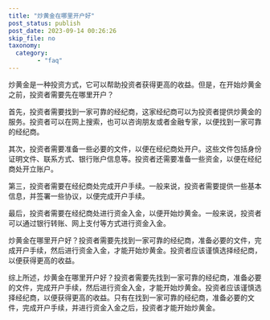 ```yaml
---
title: "炒黄金在哪里开户好"
post_status: publish
post_date: 2023-09-14 00:26:26
skip_file: no
taxonomy:
  category:
        - "faq"
---
```


炒黄金是一种投资方式，它可以帮助投资者获得更高的收益。但是，在开始炒黄金之前，投资者需要先在哪里开户？

首先，投资者需要找到一家可靠的经纪商，这家经纪商可以为投资者提供炒黄金的服务。投资者可以在网上搜索，也可以咨询朋友或者金融专家，以便找到一家可靠的经纪商。

其次，投资者需要准备一些必要的文件，以便在经纪商处开户。这些文件包括身份证明文件、联系方式、银行账户信息等。投资者还需要准备一些资金，以便在经纪商处开立账户。

第三，投资者需要在经纪商处完成开户手续。一般来说，投资者需要提供一些基本信息，并签署一些协议，以便完成开户手续。

最后，投资者需要在经纪商处进行资金入金，以便开始炒黄金。一般来说，投资者可以通过银行转账、网上支付等方式进行资金入金。

炒黄金在哪里开户好？投资者需要先找到一家可靠的经纪商，准备必要的文件，完成开户手续，然后进行资金入金，才能开始炒黄金。投资者应该谨慎选择经纪商，以便获得更高的收益。

综上所述，炒黄金在哪里开户好？投资者需要先找到一家可靠的经纪商，准备必要的文件，完成开户手续，然后进行资金入金，才能开始炒黄金。投资者应该谨慎选择经纪商，以便获得更高的收益。只有在找到一家可靠的经纪商，准备必要的文件，完成开户手续，并进行资金入金之后，投资者才能开始炒黄金。
